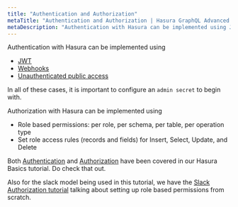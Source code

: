 ```yaml
---
title: "Authentication and Authorization"
metaTitle: "Authentication and Authorization | Hasura GraphQL Advanced Tutorial"
metaDescription: "Authentication with Hasura can be implemented using JWT, webhooks and unauthenticated public access. Authorization with Hasura can be implemented using role based permissions."
---
```


Authentication with Hasura can be implemented using

- [JWT](https://hasura.io/docs/latest/graphql/core/auth/authentication/jwt.html)
- [Webhooks](https://hasura.io/docs/latest/graphql/core/auth/authentication/webhook.html)
- [Unauthenticated public access](https://hasura.io/docs/latest/graphql/core/auth/authentication/unauthenticated-access.html)

In all of these cases, it is important to configure an `admin secret` to begin with.

Authorization with Hasura can be implemented using

- Role based permissions: per role, per schema, per table, per operation type
- Set role access rules (records and fields) for Insert, Select, Update, and Delete

Both [Authentication](https://hasura.io/learn/graphql/hasura/authentication/) and [Authorization](https://hasura.io/learn/graphql/hasura/authorization/) have been covered in our Hasura Basics tutorial. Do check that out.

Also for the slack model being used in this tutorial, we have the [Slack Authorization tutorial](https://hasura.io/learn/graphql/hasura-auth-slack/introduction/) talking about setting up role based permissions from scratch.
